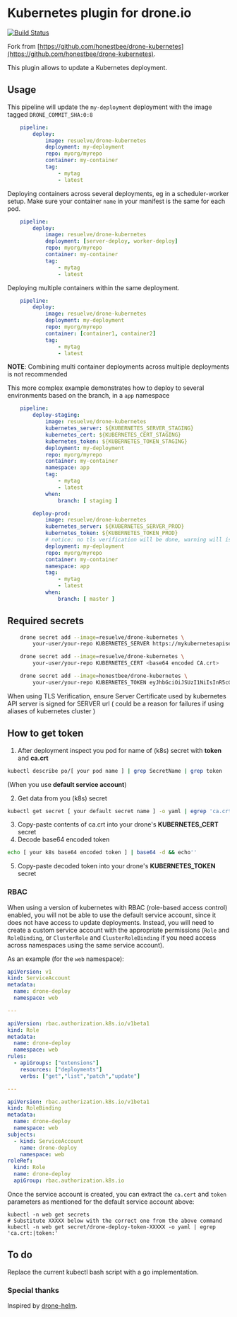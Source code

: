 # Kubernetes plugin for drone.io

[![Build Status](https://c.resuelve.io/api/badges/resuelve/drone-kubernetes/status.svg)](https://c.resuelve.io/resuelve/drone-kubernetes)

Fork from [https://github.com/honestbee/drone-kubernetes](https://github.com/honestbee/drone-kubernetes).

This plugin allows to update a Kubernetes deployment.

## Usage  

This pipeline will update the `my-deployment` deployment with the image tagged `DRONE_COMMIT_SHA:0:8`

```yaml
    pipeline:
        deploy:
            image: resuelve/drone-kubernetes
            deployment: my-deployment
            repo: myorg/myrepo
            container: my-container
            tag: 
                - mytag
                - latest
```

Deploying containers across several deployments, eg in a scheduler-worker setup. Make sure your container `name` in your manifest is the same for each pod.
    
```yaml
    pipeline:
        deploy:
            image: resuelve/drone-kubernetes
            deployment: [server-deploy, worker-deploy]
            repo: myorg/myrepo
            container: my-container
            tag:                 
                - mytag
                - latest
```

Deploying multiple containers within the same deployment.

```yaml
    pipeline:
        deploy:
            image: resuelve/drone-kubernetes
            deployment: my-deployment
            repo: myorg/myrepo
            container: [container1, container2]
            tag:                 
                - mytag
                - latest
```

**NOTE**: Combining multi container deployments across multiple deployments is not recommended

This more complex example demonstrates how to deploy to several environments based on the branch, in a `app` namespace 

```yaml
    pipeline:
        deploy-staging:
            image: resuelve/drone-kubernetes
            kubernetes_server: ${KUBERNETES_SERVER_STAGING}
            kubernetes_cert: ${KUBERNETES_CERT_STAGING}
            kubernetes_token: ${KUBERNETES_TOKEN_STAGING}
            deployment: my-deployment
            repo: myorg/myrepo
            container: my-container
            namespace: app
            tag:                 
                - mytag
                - latest
            when:
                branch: [ staging ]

        deploy-prod:
            image: resuelve/drone-kubernetes
            kubernetes_server: ${KUBERNETES_SERVER_PROD}
            kubernetes_token: ${KUBERNETES_TOKEN_PROD}
            # notice: no tls verification will be done, warning will is printed
            deployment: my-deployment
            repo: myorg/myrepo
            container: my-container
            namespace: app
            tag:                 
                - mytag
                - latest
            when:
                branch: [ master ]
```

## Required secrets

```bash
    drone secret add --image=resuelve/drone-kubernetes \
        your-user/your-repo KUBERNETES_SERVER https://mykubernetesapiserver

    drone secret add --image=resuelve/drone-kubernetes \
        your-user/your-repo KUBERNETES_CERT <base64 encoded CA.crt>

    drone secret add --image=honestbee/drone-kubernetes \
        your-user/your-repo KUBERNETES_TOKEN eyJhbGciOiJSUzI1NiIsInR5cCI6IkpXVCJ9.eyJpc3MiOiJrdWJ...
```

When using TLS Verification, ensure Server Certificate used by kubernetes API server 
is signed for SERVER url ( could be a reason for failures if using aliases of kubernetes cluster )

## How to get token
1. After deployment inspect you pod for name of (k8s) secret with **token** and **ca.crt**
```bash
kubectl describe po/[ your pod name ] | grep SecretName | grep token
```
(When you use **default service account**)

2. Get data from you (k8s) secret
```bash
kubectl get secret [ your default secret name ] -o yaml | egrep 'ca.crt:|token:'
```
3. Copy-paste contents of ca.crt into your drone's **KUBERNETES_CERT** secret
4. Decode base64 encoded token
```bash
echo [ your k8s base64 encoded token ] | base64 -d && echo''
```
5. Copy-paste decoded token into your drone's **KUBERNETES_TOKEN** secret

### RBAC

When using a version of kubernetes with RBAC (role-based access control)
enabled, you will not be able to use the default service account, since it does
not have access to update deployments.  Instead, you will need to create a
custom service account with the appropriate permissions (`Role` and `RoleBinding`, or `ClusterRole` and `ClusterRoleBinding` if you need access across namespaces using the same service account).

As an example (for the `web` namespace):

```yaml
apiVersion: v1
kind: ServiceAccount
metadata:
  name: drone-deploy
  namespace: web

---

apiVersion: rbac.authorization.k8s.io/v1beta1
kind: Role
metadata:
  name: drone-deploy
  namespace: web
rules:
  - apiGroups: ["extensions"]
    resources: ["deployments"]
    verbs: ["get","list","patch","update"]

---

apiVersion: rbac.authorization.k8s.io/v1beta1
kind: RoleBinding
metadata:
  name: drone-deploy
  namespace: web
subjects:
  - kind: ServiceAccount
    name: drone-deploy
    namespace: web
roleRef:
  kind: Role
  name: drone-deploy
  apiGroup: rbac.authorization.k8s.io
```

Once the service account is created, you can extract the `ca.cert` and `token`
parameters as mentioned for the default service account above:

```
kubectl -n web get secrets
# Substitute XXXXX below with the correct one from the above command
kubectl -n web get secret/drone-deploy-token-XXXXX -o yaml | egrep 'ca.crt:|token:'
```

## To do 

Replace the current kubectl bash script with a go implementation.

### Special thanks

Inspired by [drone-helm](https://github.com/ipedrazas/drone-helm).
